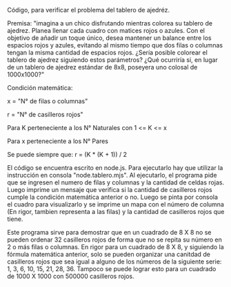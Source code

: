  Código, para verificar el problema del tablero de ajedréz.
 
 Premisa: 
   "imagina a un chico disfrutando mientras colorea su tablero de ajedrez. 
   Planea llenar cada cuadro con matices rojos o azules. 
   Con el objetivo de añadir un toque único, desea mantener un balance entre los espacios rojos y azules, evitando al mismo tiempo que dos filas o columnas tengan la misma cantidad de espacios rojos. 
   ¿Sería posible colorear el tablero de ajedrez siguiendo estos parámetros? ¿Qué ocurriría si, en lugar de un tablero de ajedrez estándar de 8x8, poseyera uno colosal de 1000x1000?"

 Condición matemática:
   
   x = "N° de filas o columnas"
   
   r = "N° de casilleros rojos"
   
   Para K perteneciente a los N° Naturales con 1 <= K <= x
   
   Para x perteneciente a los N° Pares
   
   Se puede siempre que: 
     r = (K * (K + 1)) / 2

 El código se encuentra escrito en node.js. Para ejecutarlo hay que utilizar la instrucción en consola "node.tablero.mjs". 
 Al ejecutarlo, el programa pide que se ingresen el numero de filas y columnas y la cantidad de celdas rojas.
 Luego imprime un mensaje que verifica si la cantidad de casilleros rojos cumple la condición matemática anterior o no.
 Luego se pinta por consola el cuadro para visualizarlo y se imprime un mapa con el número de columna (En rigor, tambien representa a las filas) y la cantidad de casilleros rojos que tiene.

 Este programa sirve para demostrar que en un cuadrado de 8 X 8 no se pueden ordenar 32 casilleros rojos de forma que no se repita su número en 2 o más filas o columnas.
 En rigor para un cuadrado de 8 X 8, y siguiendo la fórmula matemática anterior, solo se pueden organizar una canitdad de casilleros rojos que sea igual a alguno de los números de la siguiente serie:
 1, 3, 6, 10, 15, 21, 28, 36.
 Tampoco se puede lograr esto para un cuadrado de 1000 X 1000 con 500000 casilleros rojos.

